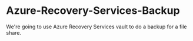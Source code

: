 # Azure-Recovery-Services-Backup
We're going to use Azure Recovery Services vault to do a backup for a file share. 
